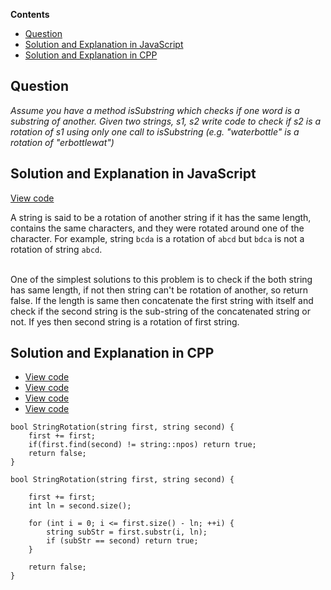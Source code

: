 **Contents**

- [Question](#question)
- [Solution and Explanation in JavaScript](#solution-and-explanation-in-javascript)
- [Solution and Explanation in CPP](#solution-and-explanation-in-cpp)

## Question
*Assume you have a method isSubstring which checks if one word is a substring of another. Given two strings, s1, s2 write code to check if s2 is a rotation of s1 using only one call to isSubstring (e.g. "waterbottle" is a rotation of "erbottlewat")*

## Solution and Explanation in JavaScript

[View code](/src/Array%20and%20Strings/String/StringRotation/StringRotation.js)

A string is said to be a rotation of another string if it has the same length, contains the same characters, and they were rotated around one of the character. For example, string `bcda` is a rotation of `abcd` but `bdca` is not a rotation of string `abcd`. <br> <br>

One of the simplest solutions to this problem is to check if the both string has same length, if not then string can't be rotation of another, so return false. If the length is same then concatenate the first string with itself and check if the second string is the sub-string of the concatenated string or not. If yes then second string is a rotation of first string. 

## Solution and Explanation in CPP

- [View code](/src/Array%20and%20Strings/String/StringRotation/StringRotation01.cpp)
- [View code](/src/Array%20and%20Strings/String/StringRotation/StringRotation02.cpp)
- [View code](/src/Array%20and%20Strings/String/StringRotation/StringRotation03.cpp)
- [View code](/src/Array%20and%20Strings/String/StringRotation/StringRotation04.cpp)

```
bool StringRotation(string first, string second) {
    first += first;
    if(first.find(second) != string::npos) return true;
    return false;
}
```
```
bool StringRotation(string first, string second) {

    first += first;
    int ln = second.size();

    for (int i = 0; i <= first.size() - ln; ++i) {
        string subStr = first.substr(i, ln);
        if (subStr == second) return true;
    }

    return false;
}
```